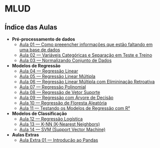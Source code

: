 # MLUD

## Índice das Aulas
  - **Pré-processamento de dados**
    - [Aula 01 — Como preeencher informações que estão faltando em uma base de dados](https://github.com/Crissky/MLUD/blob/main/Aula01/dados_perdidos.ipynb)
    - [Aula 02 — Variáveis Categóricas e Separação em Teste e Treino](https://github.com/Crissky/MLUD/blob/main/Aula02/variaveis_categoricas_separacao_teste_treino.ipynb)
    - [Aula 03 — Normalizando Conjunto de Dados](https://github.com/Crissky/MLUD/blob/main/Aula03/normalizando_dataset.ipynb)
  - **Modelos de Regressão**
    - [Aula 04 — Regressão Linear](https://github.com/Crissky/MLUD/blob/main/Aula04/regressao_linear.ipynb)
    - [Aula 05 — Regressão Linear Múltipla](https://github.com/Crissky/MLUD/blob/main/Aula05/regressao_linear_multipla.ipynb)
    - [Aula 06 — Regressão Linear Múltipla com Elimininação Retroativa](https://github.com/Crissky/MLUD/blob/main/Aula06/regressao_linear_multipla_2.ipynb)
    - [Aula 07 — Regressão Polinomial](https://github.com/Crissky/MLUD/blob/main/Aula07/regressao_polinomial.ipynb)
    - [Aula 08 — Regressão de Vetor Suporte](https://github.com/Crissky/MLUD/blob/main/Aula08/regressao_vetor_suporte.ipynb)
    - [Aula 09 — Regressão com Árvore de Decisão](https://github.com/Crissky/MLUD/blob/main/Aula09/regressao_arvore_decisao.ipynb)
    - [Aula 10 — Regressão de Floresta Aleatória](https://github.com/Crissky/MLUD/blob/main/Aula10/regressao_floresta_aleatoria.ipynb)
    - [Aula 11 — Testando os Modelos de Regressão com R²](https://github.com/Crissky/MLUD/blob/main/Aula11/testando_modelos.ipynb)
  - **Modelos de Classificação**
    - [Aula 12 — Regressão Logística](https://github.com/Crissky/MLUD/blob/main/Aula12/regressao_logistica.ipynb)
    - [Aula 13 — K-NN (K-Nearest Neighbors)](https://github.com/Crissky/MLUD/blob/main/Aula13/K-NN(K-Nearest_Neighbors).ipynb)
    - [Aula 14 — SVM (Support Vector Machine)](https://github.com/Crissky/MLUD/blob/main/Aula14/SVM_(Support_Vector_Machine).ipynb)
  - **Aulas Extras**
    - [Aula Extra 01 — Introdução ao Pandas](https://github.com/Crissky/MLUD/blob/main/AulaEX01/Pandas_Introducao.ipynb)
